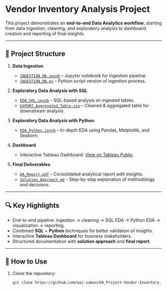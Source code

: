 # Vendor Inventory Analysis Project

This project demonstrates an **end-to-end Data Analytics workflow**, starting from data ingestion, cleaning, and exploratory analysis to dashboard creation and reporting of final insights.  

---

## 📂 Project Structure

1. **Data Ingestion**
   - [`INGESTION_DB.ipynb`](./INGESTION_DB.ipynb) – Jupyter notebook for ingestion pipeline.  
   - [`INGESTION_DB.py`](./INGESTION_DB.py) – Python script version of ingestion process.  

2. **Exploratory Data Analysis with SQL**
   - [`EDA_SQL.ipynb`](./EDA_SQL.ipynb) – SQL-based analysis on ingested tables.  
   - [`EXPORT_Aggregated_Table.csv`](./EXPORT_Aggregated_Table.csv) – Cleaned & aggregated table for downstream analysis.  

3. **Exploratory Data Analysis with Python**
   - [`EDA_Python.ipynb`](./EDA_Python.ipynb) – In-depth EDA using Pandas, Matplotlib, and Seaborn.  

4. **Dashboard**
   - Interactive Tableau Dashboard: [View on Tableau Public](https://public.tableau.com/views/Book3_17575944815120/Dashboard22?:language=en-US&:sid=&:display_count=n&:origin=viz_share_link)  

5. **Final Deliverables**
   - [`DA_Report.pdf`](./DA_Report.pdf) – Consolidated analytical report with insights.  
   - [`Solution_Approach.md`](./Solution_Approach.md) – Step-by-step explanation of methodology and decisions.  

---

## 🔍 Key Highlights
- End-to-end pipeline: ingestion → cleaning → SQL EDA → Python EDA → visualization → reporting.  
- Combined **SQL** + **Python** techniques for better validation of insights.  
- Interactive **Tableau Dashboard** for business stakeholders.  
- Structured documentation with **solution approach** and **final report**.  

---

## 🚀 How to Use
1. Clone the repository:
   ```bash
   git clone https://github.com/waj-zaman/DA_Project-Vendor-Inventory.git
